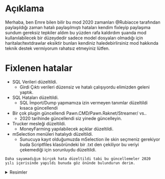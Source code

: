 # Açıklama
Merhaba, ben Emre bilen bilir bu mod 2020 zamanları @Rubiacce tarafından paylaşıldığı zaman hatalı paylaşılmıştı hataları kendim fixleyip paylaşıma sundum gereksiz tepkiler aldım bu yüzden rafa kaldırdım şuanda mod kullanılabilecek bir düzeydedir sadece model dosyaları olmadığı için haritalar/textdrawlar eksiktir bunları kendiniz haledebirlirsiniz mod hakkında teknik destek vermiyorum rahatsız etmeyiniz lütfen.

# Fixlenen hatalar

- SQL Verileri düzeltildi.
  * Girdi Çıktı verileri düzensiz ve hatalı çalışıyordu elimizden geleni yaptık.
- SQL Hataları düzeltildi.
  * SQL İmport/Dump yapmamıza izin vermeyen tanımlar düzeltildi kısaca güncellendi
- Bir çok plugin güncellendi Pawn.CMD/Pawn.Raknet/Streamer/ vs..
  * 2020 tarihinde güncellendi siz yinede güncelleyin. 
- Trucker mesleği düzeltildi.
  * MoneyFarming yapılabilecek açıklar düzeltildi.
- mSelection menüleri hatalıydı düzeltildi.
  * Sunucuya kayıt olduğumuzda mSelection ile skin seçmeniz gerekiyor buda Scriptfiles klasöründeki bir .txt den çekiliyor bu veriyi çekemediği için sorunluydu düzeltildi.

```
Daha sayamadığım birçok hata düzeltildi tabi bu güncellemeler 2020 yılı içerisinde yapıldı bunuda göz önünde bulundurun derim.
```


<details> <summary>Resimler</summary> 

 ![alt text](https://cdn.discordapp.com/attachments/963569399426580500/1031520020397834240/unknown.png)

</details>
